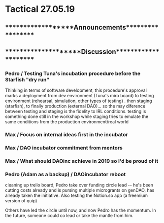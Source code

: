 # Tactical 27.05.19

## \*\*\*\*\*\*\*\*\*\*\*\*\*\*\*\*\*\*Announcements\*\*\*\*\*\*\*\*\*\*\*\*\*\*\*\*\*



## \*\*\*\*\*\*\*\*\*\*\*\*\*\*\*\*\*\*\*\*Discussion\*\*\*\*\*\*\*\*\*\*\*\*\*\*\*\*\*\*\*\*

###  Pedro / Testing Tuna's incubation procedure before the Starfish "dry run"

Thinking in terms of software development, this procedure's approval marks a deployment from dev environment \(Tuna's miro board\) to testing environment \(rehearsal, simulation, other types of testing\) . then staging \(starfish\), to finally production \(external DAO\)...  so the may diference between testing and staging is the fidelity to IRL conditions. testing is something done still in the workshop while staging tries to emulate the same conditions from the production environment/real world

### Max / Focus on internal ideas first in the incubator

### Max / DAO incubator commitment from mentors

### Max / What should DAOinc achieve in 2019 so I'd be proud of it

### Pedro \(Adam as a backup\) / DAOincubator reboot

cleaning up trello board, Pedro take over funding circle lead -- he's been cutting costs already and is pursing multiple microgrants on genDAO, has already taken the initiative.  Also testing the Notion.so app \(a freemium version of quip\)

Others have led the circle until now, and now Pedro has the momentum.  In the future, someone could co lead or take the mantle from him.





